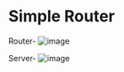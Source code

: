 # Simple Router

Router- 
![image](https://user-images.githubusercontent.com/63997962/220451403-010cb33d-7964-4954-b7a8-56d1a1f7c7c0.png)

Server-
![image](https://user-images.githubusercontent.com/63997962/220451449-4e43beb9-2d89-4fcb-82d8-56fa0e30afd3.png)
